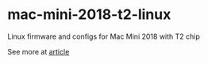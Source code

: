 # mac-mini-2018-t2-linux
Linux firmware and configs for Mac Mini 2018 with T2 chip

See more at [article](https://canny.substack.com/p/the-2nd-life-of-your-intel-based)
